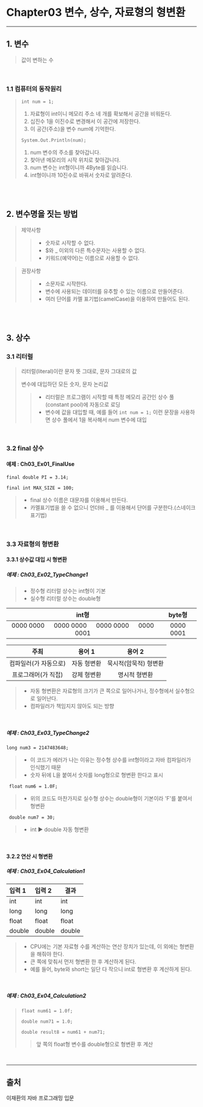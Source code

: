 # Chapter03 변수, 상수, 자료형의 형변환
***

## 1. 변수
> 값이 변하는 수

<br>

### 1.1 컴퓨터의 동작원리
> ```int num = 1;```
> 1. 자료형이 int이니 메모리 주소 네 개를 확보해서 공간을 비워둔다.
> 2. 십진수 1을 이진수로 변경해서 이 공간에 저장한다.
> 3. 이 공간(주소)을 변수 num에 기억한다.
>
> ```System.Out.Println(num);```
> 1. num 변수의 주소를 찾아갑니다.
> 2. 찾아낸 메모리의 시작 위치로 찾아갑니다.
> 3. num 변수는 int형이니까 4Byte를 읽습니다.
> 4. int형이니까 10진수로 바꿔서 숫자로 알려준다.

<br><br>

## 2. 변수명을 짓는 방법

> 제약사항
>> - 숫자로 시작할 수 없다.
>> - $와 _ 이외의 다른 특수문자는 사용할 수 없다.
>> - 키워드(예약어)는 이름으로 사용할 수 없다.

> 권장사항
>> - 소문자로 시작한다.
>> - 변수에 사용되는 데이터를 유추할 수 있는 이름으로 만들어준다. 
>> - 여러 단어를 카멜 표기법(camelCase)을 이용하여 만들어도 된다.

<br><br>

## 3. 상수

### 3.1 리터럴

> 리터럴(literal)이란 문자 뜻 그대로, 문자 그대로의 값
> 
> 변수에 대입하던 모든 숫자, 문자 논리값
>> - 리터럴은 프로그램이 시작할 때 특정 메모리 공간인 상수 풀(constant pool)에 자동으로 로딩
>> - 변수에 값을 대입할 때, 예를 들어
>> ```int num = 1;``` 이런 문장을 사용하면 상수 풀에서 1을 복사해서 num 변수에 대입

<br>

### 3.2 final 상수
#### 예제 : Ch03_Ex01_FinalUse
```final double PI = 3.14;```

```final int MAX_SIZE = 100;```

> - final 상수 이름은 대문자를 이용해서 만든다.
> - 카멜표기법을 쓸 수 없으니 언더바 _ 를 이용해서 단어를 구분한다.(스네이크 표기법)

<br>

### 3.3 자료형의 형변환
#### 3.3.1 상수값 대입 시 형변환
##### 예제 : Ch03_Ex02_TypeChange1
> - 정수형 리터럴 상수는 int형이 기본
> - 실수형 리터럴 상수는 double형

|                     int형                      |   byte형   |
|:---------------------------------------------:|:---------:|
| 0000 0000 　 0000 0000 　 0000 0000 　 0000 0001 | 0000 0001 |

|      주최      |  용어 1  |     용어 2     |
|:------------:|:------:|:------------:|
| 컴파일러(가 자동으로) | 자동 형변환 | 묵시적(암묵적) 형변환 |
| 프로그래머(가 직접)  | 강제 형변환 |   명시적 형변환    |

> - 자동 형변환은 자료형의 크기가 큰 쪽으로 일어나거나, 정수형에서 실수형으로 일어난다.
> - 컴파일러가 책임지지 않아도 되는 방향

<br>

##### 예제 : Ch03_Ex03_TypeChange2

```long num3 = 2147483648;```
> - 이 코드가 에러가 나는 이유는 정수형 상수를 int형이라고 자바 컴파일러가 인식했기 때문
> - 숫자 뒤에 L을 붙여서 숫자를 long형으로 형변환 한다고 표시

``` float num6 = 1.0F;```
> - 위의 코드도 마찬가지로 실수형 상수는 double형이 기본이라 'F'를 붙여서 형변환

``` double num7 = 30;```
> - int ▶ double 자동 형변환

<br>

#### 3.2.2 연산 시 형변환
##### 예제 : Ch03_Ex04_Calculation1

| 입력 1   | 입력 2 | 결과   |
|:-------|:-----|------|
| int    | int  | int  |
| long   | long | long |
| float  | float | float |
| double | double | double |

> - CPU에는 기본 자료형 수를 계산하는 연산 장치가 있는데, 이 외에는 형변환을 해줘야 한다.
> - 큰 쪽에 맞춰서 먼저 형변환 한 후 계산하게 된다.
> - 예를 들어, byte와 short는 일단 다 작으니 int로 형변환 후 계산하게 된다.

<br>

##### 예제 : Ch03_Ex04_Calculation2

> ```float num61 = 1.0f;```
> 
> ```double num71 = 1.0;```
> 
> ```double result8 = num61 + num71;```
>> 앞 쪽의 float형 변수를 double형으로 형변환 후 계산

<br>
<hr>

## 출처
이재환의 자바 프로그래밍 입문